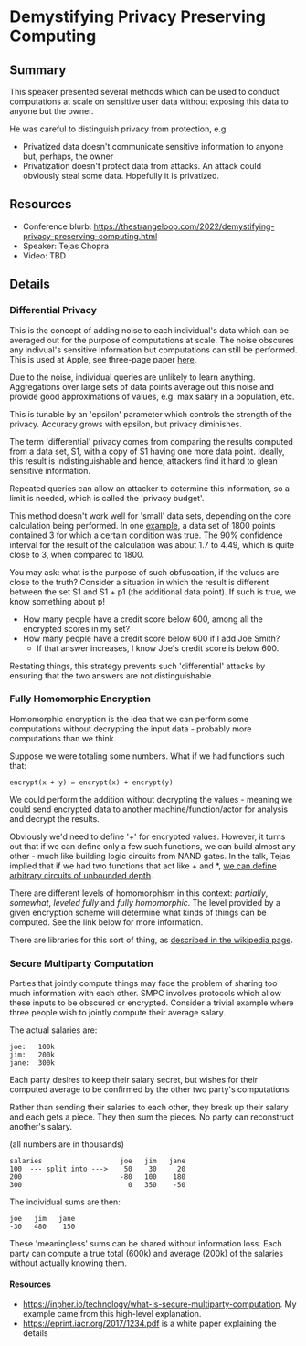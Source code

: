 # Demystifying Privacy Preserving Computing

## Summary

This speaker presented several methods which can be used to conduct computations at scale on sensitive user data without exposing this data to anyone but the owner.

He was careful to distinguish privacy from protection, e.g. 

- Privatized data doesn't communicate sensitive information to anyone but, perhaps, the owner
- Privatization doesn't protect data from attacks.  An attack could obviously steal some data.  Hopefully it is privatized.

## Resources

- Conference blurb: https://thestrangeloop.com/2022/demystifying-privacy-preserving-computing.html
- Speaker: Tejas Chopra
- Video: TBD

## Details

### Differential Privacy

This is the concept of adding noise to each individual's data which can be averaged out for the purpose of computations at scale.  The noise obscures any indivual's sensitive information but computations can still be performed.  This is used at Apple, see three-page paper [here](https://www.apple.com/privacy/docs/Differential_Privacy_Overview.pdf).

Due to the noise, individual queries are unlikely to learn anything.  Aggregations over large sets of data points average out this noise and provide good approximations of values, e.g. max salary in a population, etc.

This is tunable by an 'epsilon' parameter which controls the strength of the privacy.  Accuracy grows with epsilon, but privacy diminishes.

The term 'differential' privacy comes from comparing the results computed from a data set, S1, with a copy of S1 having one more data point.  Ideally, this result is indistinguishable and hence, attackers find it hard to glean sensitive information.

Repeated queries can allow an attacker to determine this information, so a limit is needed, which is called the 'privacy budget'.

This method doesn't work well for 'small' data sets, depending on the core calculation being performed.  In one [example](https://medium.com/georgian-impact-blog/a-brief-introduction-to-differential-privacy-eacf8722283b), a data set of 1800 points contained 3 for which a certain condition was true.  The 90% confidence interval for the result of the calculation was about 1.7 to 4.49, which is quite close to 3, when compared to 1800.

You may ask: what is the purpose of such obfuscation, if the values are close to the truth?  Consider a situation in which the result is different between the set S1 and S1 + p1 (the additional data point).  If such is true, we know something about p!

- How many people have a credit score below 600, among all the encrypted scores in my set?
- How many people have a credit score below 600 if I add Joe Smith?
  - If that answer increases, I know Joe's credit score is below 600.

Restating things, this strategy prevents such 'differential' attacks by ensuring that the two answers are not distinguishable.

### Fully Homomorphic Encryption

Homomorphic encryption is the idea that we can perform some computations without decrypting the input data - probably more computations than we think.

Suppose we were totaling some numbers.  What if we had functions such that:

```
encrypt(x + y) = encrypt(x) + encrypt(y)
```

We could perform the addition without decrypting the values - meaning we could send encrypted data to another machine/function/actor for analysis and decrypt the results.

Obviously we'd need to define '+' for encrypted values.  However, it turns out that if we can define only a few such functions, we can build almost any other - much like building logic circuits from NAND gates.  In the talk, Tejas implied that if we had two functions that act like + and *, [we can define arbitrary circuits of unbounded depth](https://en.wikipedia.org/wiki/Homomorphic_encryption#Description).

There are different levels of homomorphism in this context: _partially_, _somewhat_, _leveled fully_ and _fully homomorphic_.  The level provided by a given encryption scheme will determine what kinds of things can be computed.  See the link below for more information.

There are libraries for this sort of thing, as [described in the wikipedia page](https://en.wikipedia.org/wiki/Homomorphic_encryption#Implementations).

### Secure Multiparty Computation

Parties that jointly compute things may face the problem of sharing too much information with each other.  SMPC involves protocols which allow these inputs to be obscured or encrypted.  Consider a trivial example where three people wish to jointly compute their average salary.


The actual salaries are:

```
joe:   100k
jim:   200k
jane:  300k
```

Each party desires to keep their salary secret, but wishes for their computed average to be confirmed by the other two party's computations.

Rather than sending their salaries to each other, they break up their salary and each gets a piece.  They then sum the pieces.  No party can reconstruct another's salary.

(all numbers are in thousands)

```
salaries                   joe   jim   jane
100  --- split into --->    50    30     20
200                        -80   100    180
300                          0   350    -50
```

The individual sums are then:

```
joe   jim   jane
-30   480    150
```

These 'meaningless' sums can be shared without information loss.  Each party can compute a true total (600k) and average (200k) of the salaries without actually knowing them.

#### Resources

- https://inpher.io/technology/what-is-secure-multiparty-computation.  My example came from this high-level explanation.
- https://eprint.iacr.org/2017/1234.pdf is a white paper explaining the details
